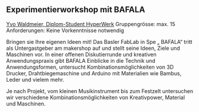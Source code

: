 ## Experimentierworkshop mit BAFALA

[Yvo Waldmeier, Diplom-Student HyperWerk](http://gemeinschaft.hyperwerk.ch/yvo-waldmeier/)
Gruppengr&ouml;sse: max. 15
Anforderungen: Keine Vorkenntnisse notwendig

Bringen sie Ihre eigenen Ideen mit! Das Basler FabLab in Spe &bdquo; BAFALA&ldquo; tritt als Untergastgeber am makershop auf und stellt seine Ideen, Ziele und Maschinen vor. In einer offenen Diskutierrunde und kreativen Anwendungspraxis gibt BAFALA Einblicke in die Technik und Anwendungsformen, untersucht Kombinationsm&ouml;glichkeiten von 3D Drucker, Drahtbiegemaschine und Arduino mit Materialien wie Bambus, Leder und vielem mehr.

Je nach Projekt, vom kleinen Musikinstrument bis zum Festzelt untersuchen wir verschiedene Kombinationsm&ouml;glichkeiten von Kreativpower, Material und Maschinen.